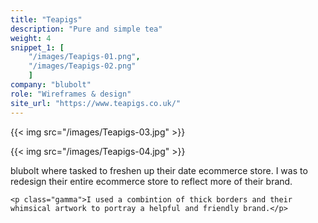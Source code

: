```yaml
---
title: "Teapigs"
description: "Pure and simple tea"
weight: 4
snippet_1: [
    "/images/Teapigs-01.png",
    "/images/Teapigs-02.png"
    ]
company: "blubolt"
role: "Wireframes & design"
site_url: "https://www.teapigs.co.uk/"
---
```


{{< img src="/images/Teapigs-03.jpg" >}}

{{< img src="/images/Teapigs-04.jpg" >}}

<div class="col-3-small mr-a ml-a">
    <p class="gamma">blubolt where tasked to freshen up their date ecommerce store. I was to redesign their entire ecommerce store to reflect more of their brand.</p>

    <p class="gamma">I used a combintion of thick borders and their whimsical artwork to portray a helpful and friendly brand.</p>
</div>
